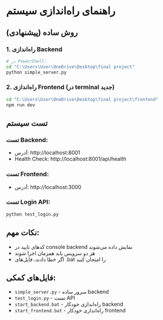 # راهنمای راه‌اندازی سیستم

## روش ساده (پیشنهادی)

### 1. راه‌اندازی Backend
```bash
# در PowerShell:
cd "C:\Users\User\OneDrive\Desktop\final project"
python simple_server.py
```

### 2. راه‌اندازی Frontend (در terminal جدید)
```bash
cd "C:\Users\User\OneDrive\Desktop\final project\frontend"
npm run dev
```

## تست سیستم

### تست Backend:
- آدرس: http://localhost:8001
- Health Check: http://localhost:8001/api/health

### تست Frontend:
- آدرس: http://localhost:3000

### تست Login API:
```bash
python test_login.py
```

## نکات مهم:
- کدهای تایید در console backend نمایش داده می‌شوند
- هر دو سرویس باید همزمان اجرا شوند
- اگر خطا دادند، فایل‌های .bat را امتحان کنید

## فایل‌های کمکی:
- `simple_server.py` - سرور ساده backend
- `test_login.py` - تست API
- `start_backend.bat` - راه‌اندازی خودکار backend
- `start_frontend.bat` - راه‌اندازی خودکار frontend 